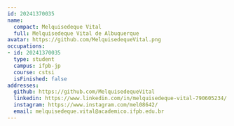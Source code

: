 ```yaml
---
id: 20241370035
name:
  compact: Melquisedeque Vital
  full: Melquisedeque Vital de Albuquerque
avatar: https://github.com/MelquisedequeVital.png
occupations:
- id: 20241370035
  type: student
  campus: ifpb-jp
  course: cstsi
  isFinished: false
addresses:
  github: https://github.com/MelquisedequeVital
  linkedin: https://www.linkedin.com/in/melquisedeque-vital-790605234/
  instagram: https://www.instagram.com/mel08642/
  email: melquisedeque.vital@academico.ifpb.edu.br
---
```

